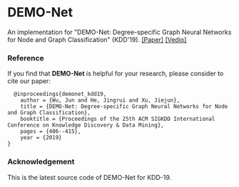 # DEMO-Net
An implementation for "DEMO-Net: Degree-specific Graph Neural Networks for Node and Graph Classification" (KDD'19). [[Paper]](https://dl.acm.org/citation.cfm?id=3330950) [[Vedio]](https://www.youtube.com/watch?v=xXrHlpb9pno)

### Reference
If you find that **DEMO-Net** is helpful for your research, please consider to cite our paper:

	  @inproceedings{demonet_kdd19,
 		author = {Wu, Jun and He, Jingrui and Xu, Jiejun},
 		title = {DEMO-Net: Degree-specific Graph Neural Networks for Node and Graph Classification},
 		booktitle = {Proceedings of the 25th ACM SIGKDD International Conference on Knowledge Discovery & Data Mining},
 		pages = {406--415},
 		year = {2019}
	}


### Acknowledgement
This is the latest source code of DEMO-Net for KDD-19.
